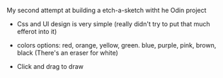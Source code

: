 My second attempt at building a etch-a-sketch witht he Odin project

- Css and UI design is very simple (really didn't try to put that much efferot into it)
- colors options: red, orange, yellow, green. blue, purple, pink, brown, black (There's an eraser for white)

- Click and drag to draw